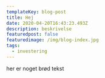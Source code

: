 ```yaml
---
templateKey: blog-post
title: Hej
date: 2020-04-20T16:43:23.493Z
description: beskrivelse
featuredpost: false
featuredimage: /img/blog-index.jpg
tags:
  - investering
---
```

her er noget brød tekst